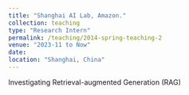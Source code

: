 ```yaml
---
title: "Shanghai AI Lab, Amazon."
collection: teaching
type: "Research Intern"
permalink: /teaching/2014-spring-teaching-2
venue: "2023-11 to Now"
date: 
location: "Shanghai, China"
---
```


Investigating Retrieval-augmented Generation (RAG)
